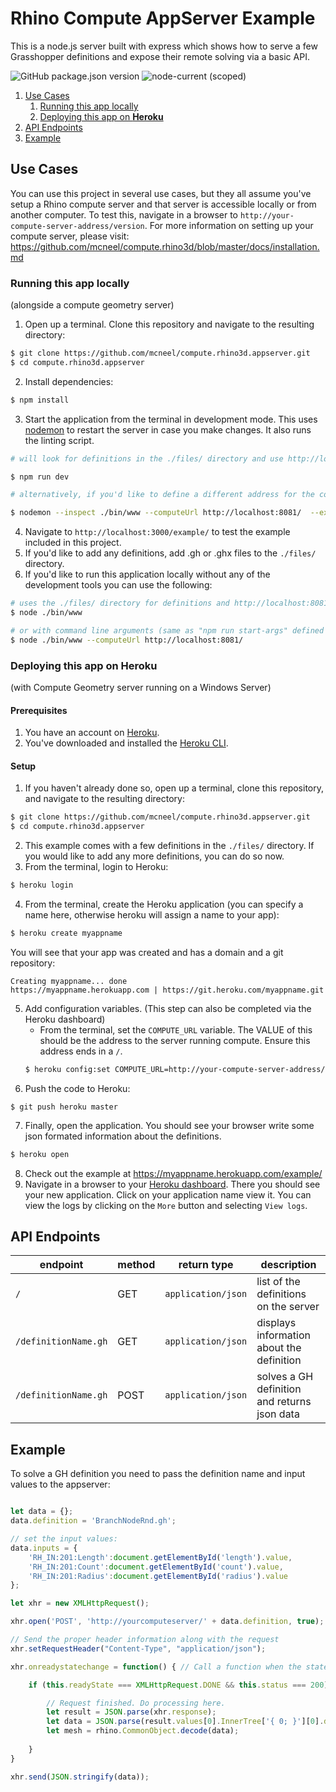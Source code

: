 # Rhino Compute AppServer Example
This is a node.js server built with express which shows how to serve a few Grasshopper definitions and expose their remote solving via a basic API.

![GitHub package.json version](https://img.shields.io/github/package-json/v/mcneel/compute.rhino3d.appserver/main?label=version&style=flat-square)
![node-current (scoped)](https://img.shields.io/node/v/@mcneel/compute.rhino3d.appserver?style=flat-square)

1. [Use Cases](#use-cases)
    1. [Running this app locally](#running-this-app-locally)
    2. [Deploying this app on **Heroku** ](#deploying-this-app-on-heroku)
2. [API Endpoints](#api-endpoints)
3. [Example](#example)

## Use Cases

You can use this project in several use cases, but they all assume you've setup a Rhino compute server and that server is accessible locally or from another computer. To test this, navigate in a browser to `http://your-compute-server-address/version`. For more information on setting up your compute server, please visit: https://github.com/mcneel/compute.rhino3d/blob/master/docs/installation.md

### Running this app locally
(alongside a compute geometry server)
1. Open up a terminal. Clone this repository and navigate to the resulting directory: 
``` bash
$ git clone https://github.com/mcneel/compute.rhino3d.appserver.git
$ cd compute.rhino3d.appserver
```
2. Install dependencies:
```bash
$ npm install
```
3. Start the application from the terminal in development mode. This uses [nodemon](https://nodemon.io/) to restart the server in case you make changes. It also runs the linting script.
```bash
# will look for definitions in the ./files/ directory and use http://localhost:8081 as the compute server address

$ npm run dev

# alternatively, if you'd like to define a different address for the compute server (check the 'dev' script in packages.json):

$ nodemon --inspect ./bin/www --computeUrl http://localhost:8081/  --exec \"npm run lint && node\""
```
4. Navigate to `http://localhost:3000/example/` to test the example included in this project.
5. If you'd like to add any definitions, add .gh or .ghx files to the `./files/` directory.
6. If you'd like to run this application locally without any of the development tools you can use the following:

```bash
# uses the ./files/ directory for definitions and http://localhost:8081 as the compute server url (same as "npm run start" defined in package.json)
$ node ./bin/www

# or with command line arguments (same as "npm run start-args" defined in package.json)
$ node ./bin/www --computeUrl http://localhost:8081/
```

### Deploying this app on **Heroku** 
(with Compute Geometry server running on a Windows Server)

#### Prerequisites
1. You have an account on [Heroku](https://heroku.com).
2. You've downloaded and installed the [Heroku CLI](https://devcenter.heroku.com/articles/heroku-cli#download-and-install).

#### Setup
1. If you haven't already done so, open up a terminal, clone this repository, and navigate to the resulting directory: 
``` bash
$ git clone https://github.com/mcneel/compute.rhino3d.appserver.git
$ cd compute.rhino3d.appserver
```
2. This example comes with a few definitions in the `./files/` directory. If you would like to add any more definitions, you can do so now.
3. From the terminal, login to Heroku:
``` bash
$ heroku login
```
4. From the terminal, create the Heroku application (you can specify a name here, otherwise heroku will assign a name to your app):
``` bash
$ heroku create myappname
```
You will see that your app was created and has a domain and a git repository:
```
Creating myappname... done
https://myappname.herokuapp.com | https://git.heroku.com/myappname.git
```
5. Add configuration variables.
(This step can also be completed via the Heroku dashboard)
   - From the terminal, set the `COMPUTE_URL` variable. The VALUE of this should be the address to the server running compute. Ensure this address ends in a `/`.
   ```bash
   $ heroku config:set COMPUTE_URL=http://your-compute-server-address/
   ``` 
6. Push the code to Heroku:
```
$ git push heroku master
```
7. Finally, open the application. You should see your browser write some json formated information about the definitions.
```bash
$ heroku open
```
8. Check out the example at https://myappname.herokuapp.com/example/ 
9. Navigate in a browser to your [Heroku dashboard](https://dashboard.heroku.com/). There you should see your new application. Click on your application name view it. You can view the logs by clicking on the `More` button and selecting `View logs`.

## API Endpoints

endpoint | method | return type | description
------------ | ------------- | ------------- | -------------
`/` | GET | `application/json` | list of the definitions on the server
`/definitionName.gh` | GET |  `application/json` | displays information about the definition
`/definitionName.gh` | POST |  `application/json` | solves a GH definition and returns json data

## Example

To solve a GH definition you need to pass the definition name and input values to the appserver:

```javascript

let data = {};
data.definition = 'BranchNodeRnd.gh';

// set the input values:
data.inputs = {
    'RH_IN:201:Length':document.getElementById('length').value,
    'RH_IN:201:Count':document.getElementById('count').value,
    'RH_IN:201:Radius':document.getElementById('radius').value
};

let xhr = new XMLHttpRequest();

xhr.open('POST', 'http://yourcomputeserver/' + data.definition, true);

// Send the proper header information along with the request
xhr.setRequestHeader("Content-Type", "application/json");

xhr.onreadystatechange = function() { // Call a function when the state changes.

    if (this.readyState === XMLHttpRequest.DONE && this.status === 200) {

        // Request finished. Do processing here.  
        let result = JSON.parse(xhr.response);
        let data = JSON.parse(result.values[0].InnerTree['{ 0; }'][0].data);
        let mesh = rhino.CommonObject.decode(data);
            
    }
}

xhr.send(JSON.stringify(data));
```
